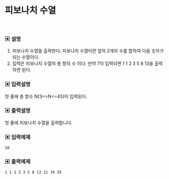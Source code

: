 # 피보나치 수열

<br>

### ▣ 설명

1) 피보나치 수열을 출력한다. 피보나치 수열이란 앞의 2개의 수를 합하여 다음 숫자가 되는 수열이다.
2) 입력은 피보나치 수열의 총 항의 수 이다. 만약 7이 입력되면 1 1 2 3 5 8 13을 출력하면 된다.

### ▣ 입력설명

첫 줄에 총 항수 N(3<=N<=45)이 입력된다.

### ▣ 출력설명

첫 줄에 피보나치 수열을 출력합니다.

### ▣ 입력예제

```text
10
```

### ▣ 출력예제

```text
1 1 1 2 3 5 8 13 21 34 55
```
